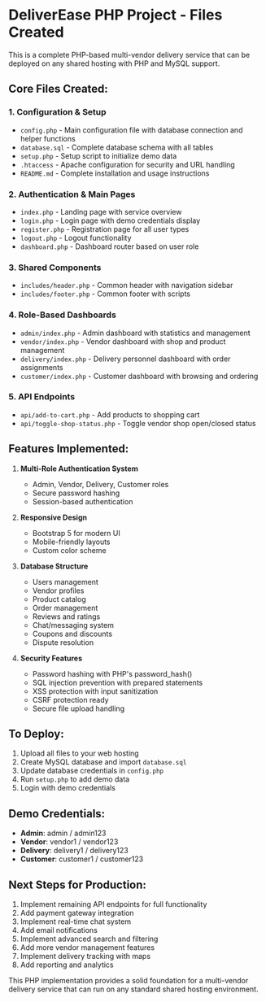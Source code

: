 # DeliverEase PHP Project - Files Created

This is a complete PHP-based multi-vendor delivery service that can be deployed on any shared hosting with PHP and MySQL support.

## Core Files Created:

### 1. Configuration & Setup
- `config.php` - Main configuration file with database connection and helper functions
- `database.sql` - Complete database schema with all tables
- `setup.php` - Setup script to initialize demo data
- `.htaccess` - Apache configuration for security and URL handling
- `README.md` - Complete installation and usage instructions

### 2. Authentication & Main Pages
- `index.php` - Landing page with service overview
- `login.php` - Login page with demo credentials display
- `register.php` - Registration page for all user types
- `logout.php` - Logout functionality
- `dashboard.php` - Dashboard router based on user role

### 3. Shared Components
- `includes/header.php` - Common header with navigation sidebar
- `includes/footer.php` - Common footer with scripts

### 4. Role-Based Dashboards
- `admin/index.php` - Admin dashboard with statistics and management
- `vendor/index.php` - Vendor dashboard with shop and product management
- `delivery/index.php` - Delivery personnel dashboard with order assignments
- `customer/index.php` - Customer dashboard with browsing and ordering

### 5. API Endpoints
- `api/add-to-cart.php` - Add products to shopping cart
- `api/toggle-shop-status.php` - Toggle vendor shop open/closed status

## Features Implemented:

1. **Multi-Role Authentication System**
   - Admin, Vendor, Delivery, Customer roles
   - Secure password hashing
   - Session-based authentication

2. **Responsive Design**
   - Bootstrap 5 for modern UI
   - Mobile-friendly layouts
   - Custom color scheme

3. **Database Structure**
   - Users management
   - Vendor profiles
   - Product catalog
   - Order management
   - Reviews and ratings
   - Chat/messaging system
   - Coupons and discounts
   - Dispute resolution

4. **Security Features**
   - Password hashing with PHP's password_hash()
   - SQL injection prevention with prepared statements
   - XSS protection with input sanitization
   - CSRF protection ready
   - Secure file upload handling

## To Deploy:

1. Upload all files to your web hosting
2. Create MySQL database and import `database.sql`
3. Update database credentials in `config.php`
4. Run `setup.php` to add demo data
5. Login with demo credentials

## Demo Credentials:

- **Admin**: admin / admin123
- **Vendor**: vendor1 / vendor123
- **Delivery**: delivery1 / delivery123
- **Customer**: customer1 / customer123

## Next Steps for Production:

1. Implement remaining API endpoints for full functionality
2. Add payment gateway integration
3. Implement real-time chat system
4. Add email notifications
5. Implement advanced search and filtering
6. Add more vendor management features
7. Implement delivery tracking with maps
8. Add reporting and analytics

This PHP implementation provides a solid foundation for a multi-vendor delivery service that can run on any standard shared hosting environment.
